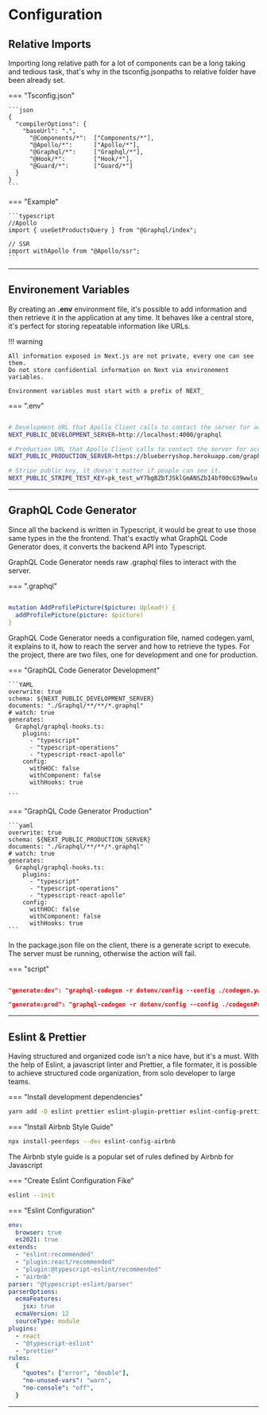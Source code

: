 # Configuration

## Relative Imports

Importing long relative path for a lot of components can be a long taking and tedious task, that's why in the tsconfig.jsonpaths to relative folder have been already set.

=== "Tsconfig.json"

    ```json
    {
      "compilerOptions": {
        "baseUrl": ".",
          "@Components/*":  ["Components/*"],
          "@Apollo/*":      ["Apollo/*"],
          "@Graphql/*":     ["Graphql/*"],
          "@Hook/*":        ["Hook/*"],
          "@Guard/*":       ["Guard/*"]
      }
    }
    ```

=== "Example"

    ```typescript
    //Apollo
    import { useGetProductsQuery } from "@Graphql/index";

    // SSR
    import withApollo from "@Apollo/ssr";
    ```

<hr/>

## Environement Variables

By creating an <b>.env</b> environment file, it's possible to add information and then retrieve it in the application at any time.
It behaves like a central store, it's perfect for storing repeatable information like URLs.

!!! warning

    All information exposed in Next.js are not private, every one can see them.
    Do not store confidential information on Next via environement variables.

    Environment variables must start with a prefix of NEXT_

=== ".env"

```sh

# Development URL that Apollo Client calls to contact the server for accessing GraphQL
NEXT_PUBLIC_DEVELOPMENT_SERVER=http://localhost:4000/graphql

# Production URL that Apollo Client calls to contact the server for accessing GraphQL
NEXT_PUBLIC_PRODUCTION_SERVER=https://blueberryshop.herokuapp.com/graphql

# Stripe public key, it doesn't matter if people can see it.
NEXT_PUBLIC_STRIPE_TEST_KEY=pk_test_wY7bgBZbTJSklGmANSZbI4bf00cG39wwlu

```

<hr/>

## GraphQL Code Generator

Since all the backend is written in Typescript, it would be great to use those same types in the the frontend. That's exactly what GraphQL Code Generator does, it converts the backend API into Typescript.

GraphQL Code Generator needs raw .graphql files to interact with the server.

=== ".graphql"

```YAML

mutation AddProfilePicture($picture: Upload!) {
  addProfilePicture(picture: $picture)
}
```

GraphQL Code Generator needs a configuration file, named codegen.yaml, it explains to it, how to reach the server and how to retrieve the types. For the project, there are two files, one for development and one for production.

=== "GraphQL Code Generator Development"

    ```YAML
    overwrite: true
    schema: ${NEXT_PUBLIC_DEVELOPMENT_SERVER}
    documents: "./Graphql/**/**/*.graphql"
    # watch: true
    generates:
      Graphql/graphql-hooks.ts:
        plugins:
          - "typescript"
          - "typescript-operations"
          - "typescript-react-apollo"
        config:
          withHOC: false
          withComponent: false
          withHooks: true

    ```

=== "GraphQL Code Generator Production"

    ```yaml
    overwrite: true
    schema: ${NEXT_PUBLIC_PRODUCTION_SERVER}
    documents: "./Graphql/**/**/*.graphql"
    # watch: true
    generates:
      Graphql/graphql-hooks.ts:
        plugins:
          - "typescript"
          - "typescript-operations"
          - "typescript-react-apollo"
        config:
          withHOC: false
          withComponent: false
          withHooks: true
    ```

In the package.json file on the client, there is a generate script to execute. The server must be running, otherwise the action will fail.

=== "script"

```json

"generate:dev": "graphql-codegen -r dotenv/config --config ./codegen.yaml",

"generate:prod": "graphql-codegen -r dotenv/config --config ./codegenProd.yaml",

```

<hr/>

## Eslint & Prettier

Having structured and organized code isn't a nice have, but it's a must. With the help of Eslint, a javascript linter and Prettier, a file formater, it is possible to achieve structured code organization, from solo developer to large teams.

=== "Install development dependencies"

```bash
yarn add -D eslint prettier eslint-plugin-prettier eslint-config-prettier eslint-plugin-node eslint-config-node
```

=== "Install Airbnb Style Guide"

```bash
npx install-peerdeps --dev eslint-config-airbnb
```

The Airbnb style guide is a popular set of rules defined by Airbnb for Javascript

=== "Create Eslint Configuration Fike"

```bash
eslint --init
```

=== "Eslint Configuration"

```yaml
env:
  browser: true
  es2021: true
extends:
  - "eslint:recommended"
  - "plugin:react/recommended"
  - "plugin:@typescript-eslint/recommended"
  - "airbnb"
parser: "@typescript-eslint/parser"
parserOptions:
  ecmaFeatures:
    jsx: true
  ecmaVersion: 12
  sourceType: module
plugins:
  - react
  - "@typescript-eslint"
  - "prettier"
rules:
  {
    "quotes": ["error", "double"],
    "no-unused-vars": "warn",
    "no-console": "off",
  }
```

<hr/>
